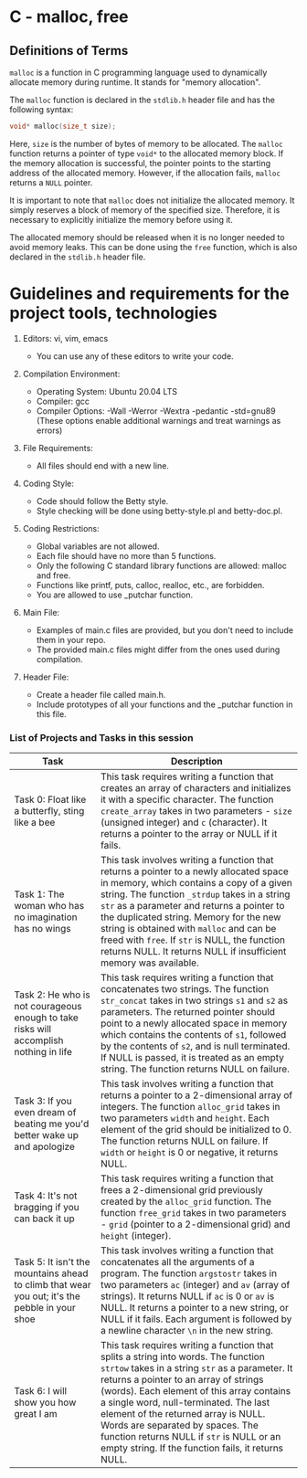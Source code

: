 # C - malloc, free

## Definitions of Terms
`malloc` is a function in C programming language used to dynamically allocate memory during runtime. It stands for "memory allocation". 

The `malloc` function is declared in the `stdlib.h` header file and has the following syntax:

```c
void* malloc(size_t size);
```

Here, `size` is the number of bytes of memory to be allocated. The `malloc` function returns a pointer of type `void*` to the allocated memory block. If the memory allocation is successful, the pointer points to the starting address of the allocated memory. However, if the allocation fails, `malloc` returns a `NULL` pointer.

It is important to note that `malloc` does not initialize the allocated memory. It simply reserves a block of memory of the specified size. Therefore, it is necessary to explicitly initialize the memory before using it.

The allocated memory should be released when it is no longer needed to avoid memory leaks. This can be done using the `free` function, which is also declared in the `stdlib.h` header file.
# Guidelines  and requirements for the project tools, technologies
1. Editors: vi, vim, emacs
   - You can use any of these editors to write your code.

2. Compilation Environment:
   - Operating System: Ubuntu 20.04 LTS
   - Compiler: gcc
   - Compiler Options: -Wall -Werror -Wextra -pedantic -std=gnu89
     (These options enable additional warnings and treat warnings as errors)

3. File Requirements:
   - All files should end with a new line.
4. Coding Style:
   - Code should follow the Betty style.
   - Style checking will be done using betty-style.pl and betty-doc.pl.

5. Coding Restrictions:
   - Global variables are not allowed.
   - Each file should have no more than 5 functions.
   - Only the following C standard library functions are allowed: malloc and free.
   - Functions like printf, puts, calloc, realloc, etc., are forbidden.
   - You are allowed to use _putchar function.

6. Main File:
   - Examples of main.c files are provided, but you don't need to include them in your repo.
   - The provided main.c files might differ from the ones used during compilation.
7. Header File:
   - Create a header file called main.h.
   - Include prototypes of all your functions and the _putchar function in this file.

### List of Projects and Tasks in this session 

| Task | Description |
|------|-------------|
| Task 0: Float like a butterfly, sting like a bee | This task requires writing a function that creates an array of characters and initializes it with a specific character. The function `create_array` takes in two parameters - `size` (unsigned integer) and `c` (character). It returns a pointer to the array or NULL if it fails.|
| Task 1: The woman who has no imagination has no wings | This task involves writing a function that returns a pointer to a newly allocated space in memory, which contains a copy of a given string. The function `_strdup` takes in a string `str` as a parameter and returns a pointer to the duplicated string. Memory for the new string is obtained with `malloc` and can be freed with `free`. If `str` is NULL, the function returns NULL. It returns NULL if insufficient memory was available.|
| Task 2: He who is not courageous enough to take risks will accomplish nothing in life | This task requires writing a function that concatenates two strings. The function `str_concat` takes in two strings `s1` and `s2` as parameters. The returned pointer should point to a newly allocated space in memory which contains the contents of `s1`, followed by the contents of `s2`, and is null terminated. If NULL is passed, it is treated as an empty string. The function returns NULL on failure.|
| Task 3: If you even dream of beating me you'd better wake up and apologize | This task involves writing a function that returns a pointer to a 2-dimensional array of integers. The function `alloc_grid` takes in two parameters `width` and `height`. Each element of the grid should be initialized to 0. The function returns NULL on failure. If `width` or `height` is 0 or negative, it returns NULL.|
| Task 4: It's not bragging if you can back it up | This task requires writing a function that frees a 2-dimensional grid previously created by the `alloc_grid` function. The function `free_grid` takes in two parameters - `grid` (pointer to a 2-dimensional grid) and `height` (integer).|
| Task 5: It isn't the mountains ahead to climb that wear you out; it's the pebble in your shoe | This task involves writing a function that concatenates all the arguments of a program. The function `argstostr` takes in two parameters `ac` (integer) and `av` (array of strings). It returns NULL if `ac` is 0 or `av` is NULL. It returns a pointer to a new string, or NULL if it fails. Each argument is followed by a newline character `\n` in the new string.|
| Task 6: I will show you how great I am | This task requires writing a function that splits a string into words. The function `strtow` takes in a string `str` as a parameter. It returns a pointer to an array of strings (words). Each element of this array contains a single word, null-terminated. The last element of the returned array is NULL. Words are separated by spaces. The function returns NULL if `str` is NULL or an empty string. If the function fails, it returns NULL.|


